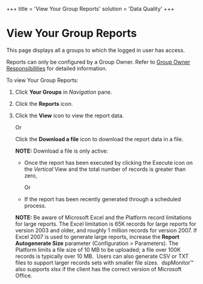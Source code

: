 +++
title = 'View Your Group Reports'
solution = 'Data Quality'
+++

# View Your Group Reports

This page displays all a groups to which the logged in user has access.

Reports can only be configured by a Group Owner. Refer to [Group Owner
Responsibilities](Group_Owner_Responsibilities) for detailed
information.

To view Your Group Reports:

1.  Click **Your Groups** in *Navigation* pane.

2.  Click the **Reports** icon.

3.  Click the **View** icon to view the report data.
    
    Or
    
    Click the **Download a file** icon to download the report data in a
    file.
    
    **NOTE:** Download a file is only active:
    
      - Once the report has been executed by clicking the Execute icon
        on the *Vertical* View and the total number of records is
        greater than zero,
        
        Or
    
    <!-- end list -->
    
      - If the report has been recently generated through a scheduled
        process.
    
    **NOTE:** Be aware of Microsoft Excel and the Platform record
    limitations for large reports. The Excel limitation is 65K records
    for large reports for version 2003 and older, and roughly 1 million
    records for version 2007. If Excel 2007 is used to generate large
    reports, increase the **Report Autogenerate Size** parameter
    (Configuration \> Parameters). The Platform limits a file size of 10
    MB to be uploaded; a file over 100K records is typically over 10 MB.
     Users can also generate CSV or TXT files to support larger records
    sets with smaller file sizes.  dspMonitor™ also supports xlsx if the
    client has the correct version of Microsoft Office.
